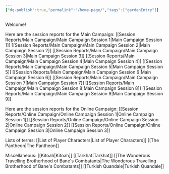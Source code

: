 ```yaml
---
{"dg-publish":true,"permalink":"/home-page/","tags":["gardenEntry"]}
---
```


Welcome!

Here are the session reports for the Main Campaign:
[[Session Reports/Main Campaign/Main Campaign Session 1\|Main Campaign Session 1]]
[[Session Reports/Main Campaign/Main Campaign Session 2\|Main Campaign Session 2]]
[[Session Reports/Main Campaign/Main Campaign Session 3\|Main Campaign Session 3]]
[[Session Reports/Main Campaign/Main Campaign Session 4\|Main Campaign Session 4]]
[[Session Reports/Main Campaign/Main Campaign Session 5\|Main Campaign Session 5]]
[[Session Reports/Main Campaign/Main Campaign Session 6\|Main Campaign Session 6]]
[[Session Reports/Main Campaign/Main Campaign Session 7\|Main Campaign Session 7]]
[[Session Reports/Main Campaign/Main Campaign Session 8\|Main Campaign Session 8]]
[[Session Reports/Main Campaign/Main Campaign Session 9\|Main Campaign Session 9]]

Here are the session reports for the Online Campaign:
[[Session Reports/Online Campaign/Online Campaign Session 1\|Online Campaign Session 1]]
[[Session Reports/Online Campaign/Online Campaign Session 2\|Online Campaign Session 2]]
[[Session Reports/Online Campaign/Online Campaign Session 3\|Online Campaign Session 3]]

Lists of terms:
[[List of Player Characters\|List of Player Characters]]
[[The Pantheon\|The Pantheon]]

Miscellaneous:
[[Kitoah\|Kitoah]]
[[Tarkhat\|Tarkhat]]
[[The Wonderous Travelling Brotherhood of Bane's Combatants\|The Wonderous Travelling Brotherhood of Bane's Combatants]]
[[Turkish Quandale\|Turkish Quandale]]
